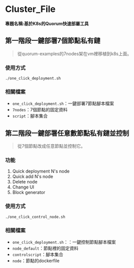 # Cluster_File
**專題名稱:基於K8s的Quorum快速部屬工具**


## 第一階段一鍵部署7個節點私有鏈
>從quorum-examples的7nodes架在vm裡移植到k8s上面。

### 使用方式
`./one_click_deployment.sh `

### 相關檔案
- `one_click_deployment.sh`：一鍵部署7節點腳本檔案
- `7nodes`：7個節點的固定資料
- `script`：腳本集合

## 第二階段一鍵部署任意數節點私有鏈並控制
>從7個節點改成任意節點並控制它。

### 功能
1. Quick deployment N's node
2. Quick add N's node
3. Delete node
4. Change UI
5. Block generator

### 使用方式
`./one_click_control_node.sh`

### 相關檔案
- `one_click_deployment.sh`：：一鍵控制節點腳本檔案
- `node_default`：節點裡的固定資料
- `controlscript`：腳本集合
- `node`：節點的dockerfile